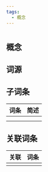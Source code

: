 ```yaml
---
tags:
  - 概念
---
```

# 

## 概念



## 词源



## 子词条

| 词条  | 简述  |
| --- | --- |
|     |     |
|     |     |

## 关联词条

| 关联  | 词条  |
| --- | --- |
|     |     |
